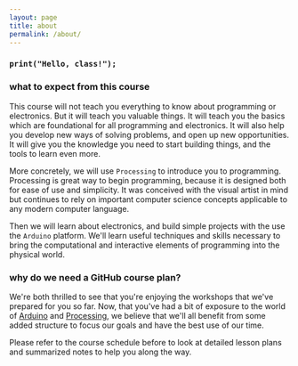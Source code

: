 ```yaml
---
layout: page
title: about
permalink: /about/
---
```



### `print("Hello, class!");`


### what to expect from this course

This course will not teach you everything to know about programming or
electronics. But it will teach you valuable things. It will teach you the
basics which are foundational for all programming and electronics. It will also
help you develop new ways of solving problems, and open up new opportunities.
It will give you the knowledge you need to start building things, and the tools
to learn even more.

More concretely, we will use `Processing` to introduce you to programming.
Processing is great way to begin programming, because it is designed both for
ease of use and simplicity. It was conceived with the visual artist in mind but
continues to rely on important computer science concepts applicable to any modern
computer language.

Then we will learn about electronics, and build simple projects with the use the
`Arduino` platform. We'll learn useful techniques and skills necessary to bring
the computational and interactive elements of programming into the physical world.


### why do we need a GitHub course plan?

We're both thrilled to see that you're enjoying the workshops that we've prepared for
you so far. Now, that you've had a bit of exposure to the world of
[Arduino](http://arduino.cc/) and [Processing](http://processing.org/),
we believe that we'll all benefit from some added structure to focus our goals
and have the best use of our time.

Please refer to the course schedule before to look at detailed lesson plans and
summarized notes to help you along the way.
